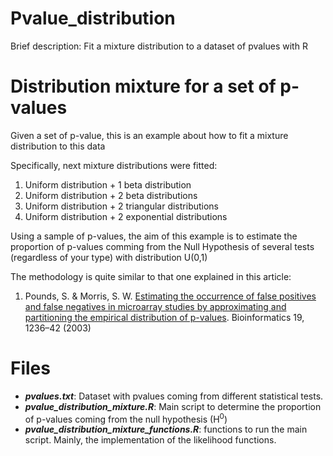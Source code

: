 # Pvalue_distribution

Brief description: Fit a mixture distribution to a dataset of pvalues with R

# Distribution mixture for a set of p-values

Given a set of p-value, this is an example about how to fit a mixture distribution to this data

Specifically, next mixture distributions were fitted:

1. Uniform distribution + 1 beta distribution
2. Uniform distribution + 2 beta distributions
3. Uniform distribution + 2 triangular distributions
4. Uniform distribution + 2 exponential distributions

Using a sample of p-values, the aim of this example is to estimate the proportion of p-values comming from the Null Hypothesis of several tests (regardless of your type) with distribution U(0,1)

The methodology is quite similar to that one explained in this article:

1. Pounds, S. & Morris, S. W. [Estimating the occurrence of false positives and false negatives in microarray studies by approximating and partitioning the empirical distribution of p-values](https://academic.oup.com/bioinformatics/article/19/10/1236/184434). Bioinformatics 19, 1236–42 (2003)

# Files

- __*pvalues.txt*__: Dataset with pvalues coming from different statistical tests.
- __*pvalue_distribution_mixture.R*__: Main script to determine the proportion of p-values coming from the null hypothesis (H<sup>0</sup>)
- __*pvalue_distribution_mixture_functions.R*__: functions to run the main script. Mainly, the implementation of the likelihood functions.
